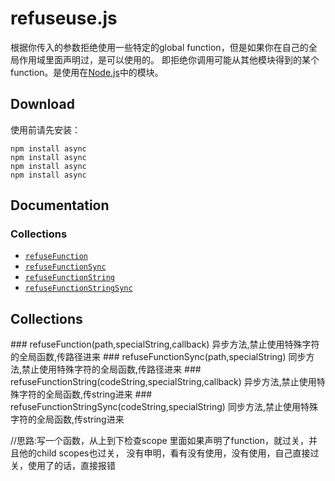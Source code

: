 # refuseuse.js


根据你传入的参数拒绝使用一些特定的global function，但是如果你在自己的全局作用域里面声明过，是可以使用的。
即拒绝你调用可能从其他模块得到的某个function。是使用在[Node.js](http://nodejs.org)中的模块。


## Download

使用前请先安装：

    npm install async
    npm install async
    npm install async
    npm install async


## Documentation

### Collections

* [`refuseFunction`](#refuseFunction)
* [`refuseFunctionSync`](#refuseFunctionSync)
* [`refuseFunctionString`](#refuseFunctionString)
* [`refuseFunctionStringSync`](#refuseFunctionStringSync)


## Collections
<a name="refuseFunction" />
### refuseFunction(path,specialString,callback)
异步方法,禁止使用特殊字符的全局函数,传路径进来

<a name="refuseFunctionSync" />
### refuseFunctionSync(path,specialString)
同步方法,禁止使用特殊字符的全局函数,传路径进来

<a name="refuseFunctionString" />
### refuseFunctionString(codeString,specialString,callback)
异步方法,禁止使用特殊字符的全局函数,传string进来

<a name="refuseFunctionStringSync" />
### refuseFunctionStringSync(codeString,specialString)
同步方法,禁止使用特殊字符的全局函数,传string进来

//思路:写一个函数，从上到下检查scope
里面如果声明了function，就过关，并且他的child scopes也过关，
没有申明，看有没有使用，没有使用，自己直接过关，使用了的话，直接报错
